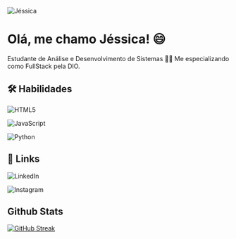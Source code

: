 ![Jéssica](https://media.licdn.com/dms/image/D4D03AQF_DjkNsj8t2w/profile-displayphoto-shrink_200_200/0/1693087769361?e=1701907200&v=beta&t=-H0-6VvoBoSpSGPqMTDUCJLwi_WS9JxRTMunewyungs)

  # Olá, me chamo Jéssica! 😄


Estudante de Análise e Desenvolvimento de Sistemas 👩‍🎓
Me especializando como FullStack pela DIO. 




## 🛠 Habilidades
![HTML5](https://img.shields.io/badge/HTML5-000?style=for-the-badge&logo=html5)

![JavaScript](https://img.shields.io/badge/JavaScript-000?style=for-the-badge&logo=javascript)

![Python](https://img.shields.io/badge/Python-000?style=for-the-badge&logo=Python)








## 🔗 Links

![LinkedIn](https://img.shields.io/badge/Linkedin-0a66c2?style=for-the-badge&logo=Linkedin&)

![Instagram](https://img.shields.io/badge/instagram-000?style=for-the-badge&logo=Instagram&)
## Github Stats

[![GitHub Streak](https://streak-stats.demolab.com/?user=jesgalves&theme=bear&background=000&border=30A3DC&dates=FFF)](https://git.io/streak-stats)

